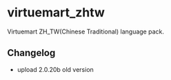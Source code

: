 # virtuemart_zhtw

Virtuemart ZH_TW(Chinese Traditional) language pack.

## Changelog
- upload 2.0.20b old version

